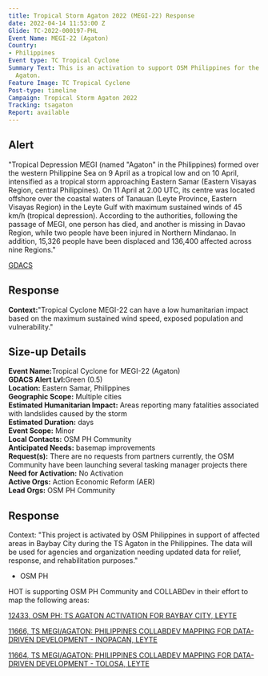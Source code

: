 ```yaml
---
title: Tropical Storm Agaton 2022 (MEGI-22) Response
date: 2022-04-14 11:53:00 Z
Glide: TC-2022-000197-PHL
Event Name: MEGI-22 (Agaton)
Country:
- Philippines
Event type: TC Tropical Cyclone
Summary Text: This is an activation to support OSM Philippines for the Tropical Storm
  Agaton.
Feature Image: TC Tropical Cyclone
Post-type: timeline
Campaign: Tropical Storm Agaton 2022
Tracking: tsagaton
Report: available
---
```


<h2>Alert</h2>

"Tropical Depression MEGI (named "Agaton" in the Philippines) formed over the western Philippine Sea on 9 April as a tropical low and on 10 April, intensified as a tropical storm approaching Eastern Samar (Eastern Visayas Region, central Philippines). On 11 April at 2.00 UTC, its centre was located offshore over the coastal waters of Tanauan (Leyte Province, Eastern Visayas Region) in the Leyte Gulf with maximum sustained winds of 45 km/h (tropical depression). According to the authorities, following the passage of MEGI, one person has died, and another is missing in Davao Region, while two people have been injured in Northern Mindanao. In addition, 15,326 people have been displaced and 136,400 affected across nine Regions." 

<a href="https://www.gdacs.org/report.aspx?eventid=1000879&episodeid=10&eventtype=TC" target="_blank">GDACS</a>

<h2>Response</h2>

<strong>Context:</strong>"Tropical Cyclone MEGI-22 can have a low humanitarian impact based on the maximum sustained wind speed, exposed population and vulnerability."<br>

<h2>Size-up Details</h2>

<strong>Event Name:</strong>Tropical Cyclone for MEGI-22 (Agaton)<br>
<strong>GDACS Alert Lvl:</strong>Green (0.5)<br>
<strong>Location:</strong>  Eastern Samar, Philippines<br>
<strong>Geographic Scope:</strong> Multiple cities<br>
<strong>Estimated Humanitarian Impact:</strong> Areas reporting many fatalities associated with landslides caused by the storm <br>
<strong>Estimated Duration:</strong> days<br>
<strong>Event Scope:</strong> Minor<br>
<strong>Local Contacts:</strong> OSM PH Community<br>
<strong>Anticipated Needs:</strong> basemap improvements<br>
<strong>Request(s):</strong> There are no requests from partners currently, the OSM Community have been launching several tasking manager projects there<br>
<strong>Need for Activation:</strong> No Activation<br>
<strong>Active Orgs:</strong> Action Economic Reform (AER)<br>
<strong>Lead Orgs:</strong> OSM PH Community<br>


<h2>Response</h2>

Context: "This project is activated by OSM Philippines in support of affected areas in Baybay City during the TS Agaton in the Philippines. The data will be used for agencies and organization needing updated data for relief, response, and rehabilitation purposes." 
- OSM PH


HOT is supporting OSM PH Community and COLLABDev in their effort to map the following areas:

<a href="https://tasks.hotosm.org/projects/12433">12433, 
OSM PH: TS AGATON ACTIVATION FOR BAYBAY CITY, LEYTE</a>

<a href="https://tasks.hotosm.org/projects/11666">11666, 
TS MEGI/AGATON: PHILIPPINES COLLABDEV MAPPING FOR DATA-DRIVEN DEVELOPMENT - INOPACAN, LEYTE</a>

<a href="https://tasks.hotosm.org/projects/11664">11664, 
TS MEGI/AGATON: PHILIPPINES COLLABDEV MAPPING FOR DATA-DRIVEN DEVELOPMENT - TOLOSA, LEYTE</a>



